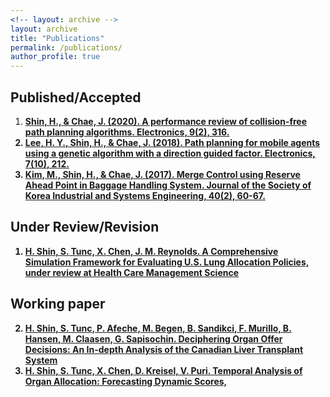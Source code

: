 ```yaml
---
<!-- layout: archive -->
layout: archive
title: "Publications"
permalink: /publications/
author_profile: true
---
```


## Published/Accepted 
1. <b><ins> Shin, H., & Chae, J. (2020). A performance review of collision-free path planning algorithms. Electronics, 9(2), 316.
2. <b><ins> Lee, H. Y., Shin, H., & Chae, J. (2018). Path planning for mobile agents using a genetic algorithm with a direction guided factor. Electronics, 7(10), 212.
3. <b><ins> Kim, M., Shin, H., & Chae, J. (2017). Merge Control using Reserve Ahead Point in Baggage Handling System. Journal of the Society of Korea Industrial and Systems Engineering, 40(2), 60-67.


## Under Review/Revision
1. <b><ins> H. Shin, S. Tunc, X. Chen, J. M. Reynolds. A Comprehensive Simulation Framework for Evaluating U.S. Lung Allocation Policies, under review at Health Care Management Science


## Working paper
2. <b><ins> H. Shin, S. Tunc, P. Afeche, M. Begen, B. Sandikci, F. Murillo, B. Hansen, M. Claasen, G. Sapisochin. Deciphering Organ Offer Decisions: An In-depth Analysis of the Canadian Liver Transplant System
3. <b><ins> H. Shin, S. Tunc, X. Chen, D. Kreisel, V. Puri. Temporal Analysis of Organ Allocation: Forecasting Dynamic Scores,
